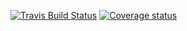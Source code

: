 [![Travis Build
Status](https://travis-ci.org/ctlab/mcmcRanking.svg?branch=master)](https://travis-ci.org/ctlab/mcmcRanking)
[![Coverage
status](https://codecov.io/gh/ctlab/mcmcRanking/branch/master/graph/badge.svg)](https://codecov.io/github/ctlab/mcmcRanking?branch=master)
